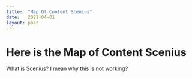 ```yaml
---
title:  "Map Of Content Scenius"
date:   2021-04-01
layout: post
---
```


# Here is the Map of Content Scenius

What is Scenius?
I mean why this is not working?

